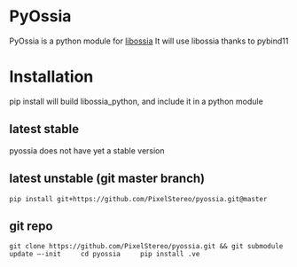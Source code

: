 # PyOssia
PyOssia is a python module for [libossia](http://github.com/OSSIA/libossia)
It will use libossia thanks to pybind11

# Installation

pip install will build libossia_python, and include it in a python module    

## latest stable
pyossia does not have yet a stable version

## latest unstable (git master branch)
`pip install git+https://github.com/PixelStereo/pyossia.git@master`

## git repo
`git clone https://github.com/PixelStereo/pyossia.git && git submodule update —-init    
cd pyossia    
pip install .ve    `
